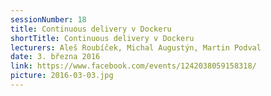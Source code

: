 ```yaml
---
sessionNumber: 18
title: Continuous delivery v Dockeru
shortTitle: Continuous delivery v Dockeru
lecturers: Aleš Roubíček, Michal Augustýn, Martin Podval
date: 3. března 2016
link: https://www.facebook.com/events/1242038059158318/
picture: 2016-03-03.jpg
---
```


